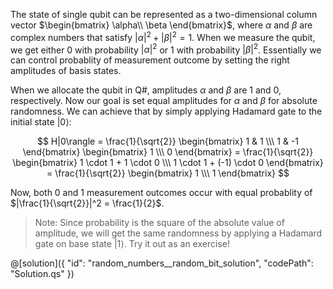 The state of single qubit can be represented as a two-dimensional column vector $\begin{bmatrix} \alpha\\ \beta \end{bmatrix}$, where $\alpha$ and $\beta$ are complex numbers that satisfy $|\alpha|^2 + |\beta|^2 = 1$. When we measure the qubit, we get either 0 with probability $|\alpha|^2$ or 1 with probability $|\beta|^2$. Essentially we can control probablity of measurement outcome by setting the right amplitudes of basis states. 

When we allocate the qubit in Q#, amplitudes $\alpha$ and $\beta$ are 1 and 0, respectively. Now our goal is set equal amplitudes for $\alpha$ and $\beta$ for absolute randomness. We can achieve that by simply applying Hadamard gate to the initial state $|0\rangle$:

$$
H|0\rangle =
\frac{1}{\sqrt{2}}
\begin{bmatrix} 1 & 1 \\\ 1 & -1 \end{bmatrix}
\begin{bmatrix} 1 \\\ 0 \end{bmatrix} =
\frac{1}{\sqrt{2}}
\begin{bmatrix} 1 \cdot 1 + 1 \cdot 0 \\\ 1 \cdot 1 + (-1) \cdot 0 \end{bmatrix} =
\frac{1}{\sqrt{2}}
\begin{bmatrix} 1 \\\ 1 \end{bmatrix}
$$

Now, both 0 and 1 measurement outcomes occur with equal probablity of $|\frac{1}{\sqrt{2}}|^2 = \frac{1}{2}$.

> Note: Since probability is the square of the absolute value of amplitude, we will get the same randomness by applying a Hadamard gate on base state $|1\rangle$. Try it out as an exercise!

@[solution]({
    "id": "random_numbers__random_bit_solution",
    "codePath": "Solution.qs"
})
